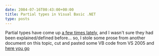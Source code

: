 ```yaml
---
date: 2004-07-16T00:43:00+00:00
title: Partial types in Visual Basic .NET
type: posts
---
```

Partial types have come up [a few times lately](http://www.panopticoncentral.net/archive/2004/07/13/1403.aspx), and I wasn't sure they had been explained/defined before... so, I stole some prose from another document on this topic, cut and pasted some VB code from VS 2005 and [here you go](http://weblogs.asp.net/duncanma/articles/184459.aspx)
